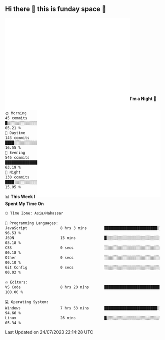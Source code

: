 ## Hi there 👋 this is funday space 🚀

<img align="left" width="405" alt="🌞" src="https://raw.githubusercontent.com/fhasnur/fhasnur/master/general.svg?token=ATQS65TR7ETTG5RLJUDIDBLBN34HE">
<img align="right" width="400" alt="🌞" src="https://raw.githubusercontent.com/fhasnur/fhasnur/master/statistics.svg?token=ATQS65TR7ETTG5RLJUDIDBLBN34HE">

<br><br><br><br><br><br><br><br><br><br><br><br><br><br>

<!--START_SECTION:waka-->
**I'm a Night 🦉** 

```text
🌞 Morning                45 commits          █░░░░░░░░░░░░░░░░░░░░░░░░   05.21 % 
🌆 Daytime                143 commits         ████░░░░░░░░░░░░░░░░░░░░░   16.55 % 
🌃 Evening                546 commits         ████████████████░░░░░░░░░   63.19 % 
🌙 Night                  130 commits         ████░░░░░░░░░░░░░░░░░░░░░   15.05 % 
```


📊 **This Week I Spent My Time On** 

```text
🕑︎ Time Zone: Asia/Makassar

💬 Programming Languages: 
JavaScript               8 hrs 3 mins        ████████████████████████░   96.53 % 
JSON                     15 mins             █░░░░░░░░░░░░░░░░░░░░░░░░   03.18 % 
CSS                      0 secs              ░░░░░░░░░░░░░░░░░░░░░░░░░   00.18 % 
Other                    0 secs              ░░░░░░░░░░░░░░░░░░░░░░░░░   00.10 % 
Git Config               0 secs              ░░░░░░░░░░░░░░░░░░░░░░░░░   00.02 % 

🔥 Editors: 
VS Code                  8 hrs 20 mins       █████████████████████████   100.00 % 

💻 Operating System: 
Windows                  7 hrs 53 mins       ████████████████████████░   94.66 % 
Linux                    26 mins             █░░░░░░░░░░░░░░░░░░░░░░░░   05.34 % 
```


 Last Updated on 24/07/2023 22:14:28 UTC
<!--END_SECTION:waka-->
